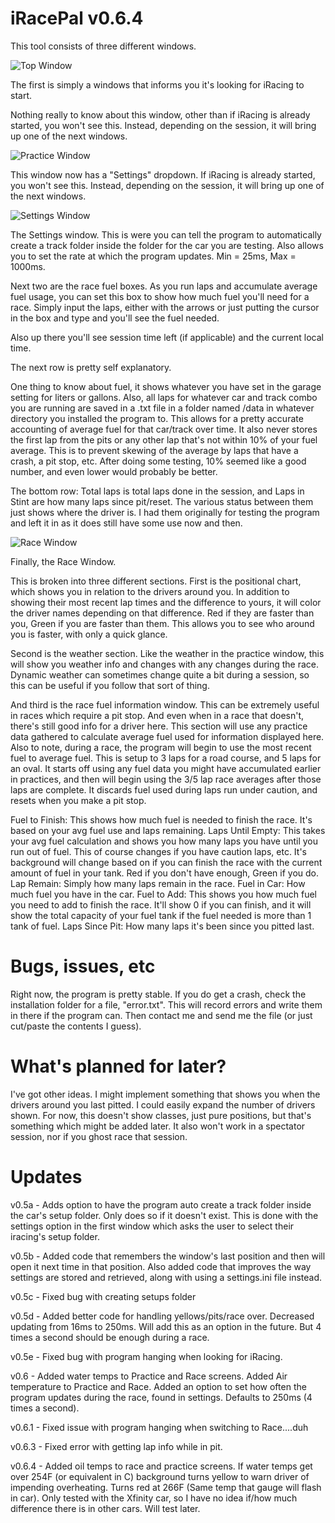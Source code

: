 iRacePal v0.6.4
============================================

This tool consists of three different windows.

![Top Window](http://s20.postimg.org/5x433gixp/L79_Start.jpg)

The first is simply a windows that informs you it's looking for iRacing to start.

Nothing really to know about this window, other than if iRacing is already started, you won't see this. Instead, 
depending on the session, it will bring up one of the next windows.

![Practice Window](http://s20.postimg.org/ppm3n5kv1/L79_Fuel.jpg)

This window now has a "Settings" dropdown. If iRacing is already started, you won't see this. Instead, 
depending on the session, it will bring up one of the next windows.

![Settings Window](http://s20.postimg.org/ne9qjmfx9/L79_Settings.jpg)

The Settings window. This is were you can tell the program to automatically create a track folder inside the folder for 
the car you are testing. Also allows you to set the rate at which the program updates. Min = 25ms, Max = 1000ms. 

Next two are the race fuel boxes. As you run laps and accumulate average fuel usage, you can set this box to show
how much fuel you'll need for a race. Simply input the laps, either with the arrows or just putting the cursor in 
the box and type and you'll see the fuel needed.

Also up there you'll see session time left (if applicable) and the current local time.

The next row is pretty self explanatory. 

One thing to know about fuel, it shows whatever you have set in the garage setting for liters or gallons. 
Also, all laps for whatever car and track combo you are running are saved in a .txt file in a folder named /data 
in whatever directory you installed the program to. This allows for a pretty accurate accounting of average fuel for
that car/track over time. It also never stores the first lap from the pits or any other lap that's not within 10% 
of your fuel average. This is to prevent skewing of the average by laps that have a crash, a pit stop, etc. After 
doing some testing, 10% seemed like a good number, and even lower would probably be better. 

The bottom row: Total laps is total laps done in the session, and Laps in Stint are how many laps since pit/reset. 
The various status between them just shows where the driver is. I had them originally for testing the program and 
left it in as it does still have some use now and then. 

![Race Window](http://i.imgur.com/DjtYQRd.jpg)

Finally, the Race Window.

This is broken into three different sections. First is the positional chart, which shows you in relation to the
drivers around you. In addition to showing their most recent lap times and the difference to yours, it will color
the driver names depending on that difference. Red if they are faster than you, Green if you are faster than them. 
This allows you to see who around you is faster, with only a quick glance. 

Second is the weather section. Like the weather in the practice window, this will show you weather info and changes
with any changes during the race. Dynamic weather can sometimes change quite a bit during a session, so this can 
be useful if you follow that sort of thing. 

And third is the race fuel information window. This can be extremely useful in races which require a pit stop. And
even when in a race that doesn't, there's still good info for a driver here. This section will use any practice data 
gathered to calculate average fuel used for information displayed here. Also to note, during a race, the program will 
begin to use the most recent fuel to average fuel. This is setup to 3 laps for a road course, and 5 laps for an
oval. It starts off using any fuel data you might have accumulated earlier in practices, and then will begin using
the 3/5 lap race averages after those laps are complete. It discards fuel used during laps run under caution, and resets
when you make a pit stop. 

Fuel to Finish: This shows how much fuel is needed to finish the race. It's based on your avg fuel use and laps
remaining. 
Laps Until Empty: This takes your avg fuel calculation and shows you how many laps you have until you run out of fuel. 
This of course changes if you have caution laps, etc. It's background will change based on if you can finish the race
with the current amount of fuel in your tank. Red if you don't have enough, Green if you do. 
Lap Remain: Simply how many laps remain in the race. 
Fuel in Car: How much fuel you have in the car. 
Fuel to Add: This shows you how much fuel you need to add to finish the race. It'll show 0 if you can finish, and
it will show the total capacity of your fuel tank if the fuel needed is more than 1 tank of fuel.
Laps Since Pit: How many laps it's been since you pitted last. 


Bugs, issues, etc
==========================================================================
Right now, the program is pretty stable. 
If you do get a crash, check the installation folder for a file, "error.txt". This will record errors and write 
them in there if the program can. Then contact me and send me the file (or just cut/paste the contents I guess). 

What's planned for later?
===========================================================================
I've got other ideas. I might implement something that shows you when the drivers around you last pitted. I could
easily expand the number of drivers shown. For now, this doesn't show classes, just pure positions, but that's something
which might be added later. It also won't work in a spectator session, nor if you ghost race that session.

Updates
===========================================================================
v0.5a - Adds option to have the program auto create a track folder inside the car's setup folder. Only does so if it doesn't 
exist. This is done with the settings option in the first window which asks the user to select their iracing's setup 
folder.

v0.5b - Added code that remembers the window's last position and then will open it next time in that position. Also
added code that improves the way settings are stored and retrieved, along with using a settings.ini file instead.

v0.5c - Fixed bug with creating setups folder

v0.5d - Added better code for handling yellows/pits/race over. Decreased updating from 16ms to 250ms. Will add this
as an option in the future. But 4 times a second should be enough during a race.

v0.5e - Fixed bug with program hanging when looking for iRacing. 

v0.6 - Added water temps to Practice and Race screens. Added Air temperature to Practice and Race. Added an option to
set how often the program updates during the race, found in settings. Defaults to 250ms (4 times a second). 

v0.6.1 - Fixed issue with program hanging when switching to Race....duh

v0.6.3 - Fixed error with getting lap info while in pit.

v0.6.4 - Added oil temps to race and practice screens. If water temps get over 254F (or equivalent in C) background
turns yellow to warn driver of impending overheating. Turns red at 266F (Same temp that gauge will flash in car). Only 
tested with the Xfinity car, so I have no idea if/how much difference there is in other cars. Will test later.